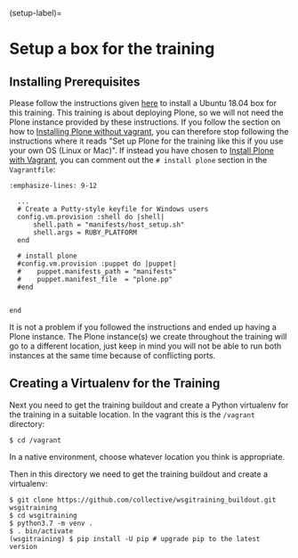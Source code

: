 (setup-label)=

# Setup a box for the training

## Installing Prerequisites

Please follow the instructions given [here](https://training.plone.org/5/plone_training_config/instructions.html) to install a Ubuntu 18.04 box for this training.
This training is about deploying Plone, so we will not need the Plone instance provided by these instructions.
If you follow the section on how to [Installing Plone without vagrant](https://training.plone.org/5/plone_training_config/instructions.html#installing-plone-without-vagrant), you can therefore stop following the instructions where it reads "Set up Plone for the training like this if you use your own OS (Linux or Mac)".
If instead you have chosen to [Install Plone with Vagrant](https://training.plone.org/5/plone_training_config/instructions.html#installing-plone-with-vagrant), you can comment out the `# install plone` section in the `Vagrantfile`:

```{code-block} bash
:emphasize-lines: 9-12

  ...
  # Create a Putty-style keyfile for Windows users
  config.vm.provision :shell do |shell|
      shell.path = "manifests/host_setup.sh"
      shell.args = RUBY_PLATFORM
  end

  # install plone
  #config.vm.provision :puppet do |puppet|
  #    puppet.manifests_path = "manifests"
  #    puppet.manifest_file  = "plone.pp"
  #end


end
```

It is not a problem if you followed the instructions and ended up having a Plone instance.
The Plone instance(s) we create throughout the training will go to a different location, just keep in mind you will not be able to run both instances at the same time because of conflicting ports.

## Creating a Virtualenv for the Training

Next you need to get the training buildout and create a Python virtualenv for the training in a suitable location.
In the vagrant this is the `/vagrant` directory:

```shell
$ cd /vagrant
```

In a native environment, choose whatever location you think is appropriate.

Then in this directory we need to get the training buildout and create a virtualenv:

```shell
$ git clone https://github.com/collective/wsgitraining_buildout.git wsgitraining
$ cd wsgitraining
$ python3.7 -m venv .
$ . bin/activate
(wsgitraining) $ pip install -U pip # upgrade pip to the latest version
```
